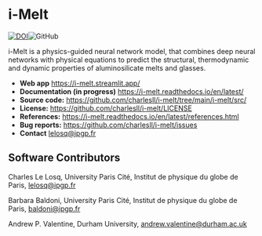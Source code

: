 # i-Melt

[![DOI](https://zenodo.org/badge/DOI/10.5281/zenodo.5342177.svg)](https://doi.org/10.5281/zenodo.5342177)![GitHub](https://img.shields.io/github/license/charlesll/i-melt)

i-Melt is a physics-guided neural network model, that combines deep neural networks with physical equations to predict the structural, thermodynamic and dynamic properties of aluminosilicate melts and glasses.

- **Web app** https://i-melt.streamlit.app/
- **Documentation (in progress)** https://i-melt.readthedocs.io/en/latest/
- **Source code:** https://github.com/charlesll/i-melt/tree/main/i-melt/src/
- **License:** https://github.com/charlesll/i-melt/LICENSE
- **References:** https://i-melt.readthedocs.io/en/latest/references.html
- **Bug reports:** https://github.com/charlesll/i-melt/issues
- **Contact** lelosq@ipgp.fr

## Software Contributors

Charles Le Losq, University Paris Cité, Institut de physique du globe de Paris, lelosq@ipgp.fr

Barbara Baldoni, University Paris Cité, Institut de physique du globe de Paris, baldoni@ipgp.fr

Andrew P. Valentine, Durham University, andrew.valentine@durham.ac.uk
